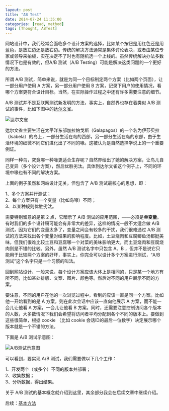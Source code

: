 ```yaml
---
layout: post
title: "AB Test"
date: 2014-07-24 11:35:00
categories: [read, method]
tags: [Thought, ABTest]
---
```


网站设计中，我们经常会面临多个设计方案的选择，比如某个按钮是用红色还是用蓝色，是放左边还是放右边。传统的解决方法通常是集体讨论表决，或者由某位专家或领导来拍板，实在决定不了时也有随机选一个上线的。虽然传统解决办法多数情况下也是有效的，但A/B
测试（A/B Testing）可能是解决这类问题的一个更好的方法。

所谓 A/B
测试，简单来说，就是为同一个目标制定两个方案（比如两个页面），让一部分用户使用
A 方案，另一部分用户使用 B
方案，记录下用户的使用情况，看哪个方案更符合设计目标。当然，在实际操作过程之中还有许多需要注意的细节。

A/B 测试并不是互联网测试新发明的方法，事实上，自然界也存在着类似 A/B
测试的事件，比如下图中的[达尔文雀](http://zh.wikipedia.org/zh-cn/%E9%81%94%E7%88%BE%E6%96%87%E9%9B%80)。

![达尔文雀](http://oldj.net/uploads/files/201007/27/20100727164317_fmzjG.jpg)

达尔文雀主要生活在太平洋东部加拉帕戈斯（Galapagos）的一个名为伊莎贝拉（Isabela）的岛上，一部分生活在岛的西部，另一部分生活在岛的东部，由于生活环境的细微不同它们进化出了不同的喙。这被认为是自然选择学说上的一个重要例证。

同样一种鸟，究竟哪一种喙更适合生存呢？自然界给出了她的解决方案，让鸟儿自己变异（多个设计方案），然后优胜劣汰。具体到达尔文雀这个例子上，不同的环境中喙也有不同的解决方案。

上面的例子虽然和网站设计无关，但包含了 A/B 测试最核心的思想，即：

1、多个方案并行测试；\
 2、每个方案只有一个变量（比如鸟喙）不同；\
 3、以某种规则优胜劣汰。

需要特别留意的是第 2 点，它暗示了 A/B
测试的应用范围，——必须是**单变量**。有时我们的多个设计稿可能会有非常大的差异，这样的情况一般不太适合做
A/B 测试，因为它们的变量太多了，变量之间会有较多的干扰，我们很难通过 A/B
测试的方法来找出各个变量对结果的影响程度。比如，土豆烧肉和豆腐鲫鱼汤都挺美味，但我们很难比较土豆和豆腐哪一个对菜的美味影响更大，而土豆烧肉和豆腐烧肉则是不错的比较。另外，虽然
A/B 测试名字中只包含 A、B
，但并不是说它只能用于比较两个方案的好坏，事实上，你完全可以设计多个方案进行测试，“A/B
测试”这个名字只是一个习惯的叫法。

回到网站设计，一般来说，每个设计方案应该大体上是相同的，只是某一个地方有所不同，比如某处排版、文案、图片、颜色等。然后对不同的用户展示不同的方案。

要注意，不同的用户在他的一次浏览过程中，看到的应该一直是同一个方案。比如他一开始看到的是
A 方案，则在此次会话中应该一直向他展示 A 方案，而不能一会儿让他看 A
方案，一会儿让他看 B
方案。同时，还需要注意控制访问各个版本的人数，大多数情况下我们会希望将访问者平均分配到各个不同的版本上。要做到这些很简单，根据
cookie （比如 cookie
会话ID的最后一位数字）决定展示哪个版本就是一个不错的方法。

下面是 A/B 测试示意图：

![A/B测试示意图](http://oldj.net/uploads/files/201007/27/20100727185320_aGtSS.png)

可以看到，要实现 A/B 测试，我们需要做以下几个工作：

1、开发两个（或多个）不同的版本并部署；\
 2、收集数据；\
 3、分析数据，得出结果。

关于 A/B 测试的基本概念就介绍到这里，其余部分我会在后续文章中继续介绍。

后续：[基本方法](http://oldj.net/article/AB-Testing-method/)
